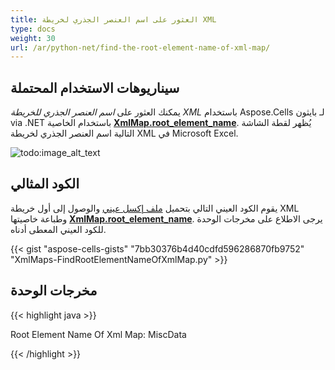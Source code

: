 ```yaml
---
title: العثور على اسم العنصر الجذري لخريطة XML
type: docs
weight: 30
url: /ar/python-net/find-the-root-element-name-of-xml-map/
---
```


## **سيناريوهات الاستخدام المحتملة**

يمكنك العثور على *اسم العنصر الجذري للخريطة XML* باستخدام Aspose.Cells لـ بايثون via .NET باستخدام الخاصية [**XmlMap.root_element_name**](https://reference.aspose.com/cells/python-net/aspose.cells/xmlmap/root_element_name). يُظهر لقطة الشاشة التالية اسم العنصر الجذري لخريطة XML في Microsoft Excel.

![todo:image_alt_text](find-the-root-element-name-of-xml-map_1.png)

## **الكود المثالي**

يقوم الكود العيني التالي بتحميل [ملف إكسل عيني](55541789.xlsx) والوصول إلى أول خريطة XML وطباعة خاصيتها [**XmlMap.root_element_name**](https://reference.aspose.com/cells/python-net/aspose.cells/xmlmap/root_element_name). يرجى الاطلاع على مخرجات الوحدة للكود العيني المعطى أدناه.

{{< gist "aspose-cells-gists" "7bb30376b4d40cdfd596286870fb9752" "XmlMaps-FindRootElementNameOfXmlMap.py" >}}

## **مخرجات الوحدة**

{{< highlight java >}}

Root Element Name Of Xml Map: MiscData

{{< /highlight >}}

